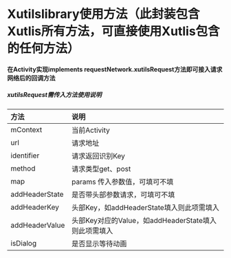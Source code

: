 # Xutilslibrary使用方法（此封装包含Xutlis所有方法，可直接使用Xutlis包含的任何方法）

#### 在Activity实现implements requestNetwork.xutilsRequest方法即可接入请求网络后的回调方法
##### xutilsRequest需传入方法使用说明
| 方法            | 说明                                              |
|:-------------  |:-------------|
| mContext       | 当前Activity                                       |
| url            | 请求地址                                           |
| identifier     | 请求返回识别Key                                    |
| method         | 请求类型get、post                                  |
| map            | params 传入参数值，可填可不填                       |
| addHeaderState | 是否带头部参数请求，可填可不填                       |
| addHeaderKey   | 头部Key，如addHeaderState填入则此项需填入           |
| addHeaderValue | 头部Key对应的Value，如addHeaderState填入则此项需填入 |
| isDialog       | 是否显示等待动画                                   |

